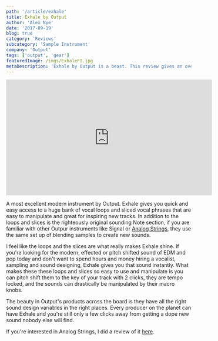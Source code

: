 ```yaml
---
path: '/article/exhale'
title: Exhale by Output
author: 'Alex Nye'
date: '2017-09-19'
blog: true
category: 'Reviews'
subcategory: 'Sample Instrument'
company: 'Output'
tags: ['output', 'gear']
featuredImage: /imgs/ExhaleFI.jpg
metaDescription: 'Exhale by Output is a beast. This review gives an overview of the plugin, shows the sounds, presets, loops and more.'
---
```


<iframe src="https://www.youtube.com/embed/gu18sGiSR7Y" width="560" height="315" frameborder="0" allowfullscreen="allowfullscreen"></iframe>

A most excellent modern instrument by Output. Exhale gives you quick and easy access to a huge bank of vocal loops and sliced vocal phrases that are easy to manipulate and great for inspiring new tracks. In addition to the loops and slices is the righteously original sounding Note section, if you are familiar with other Outpur instruments like Signal or <a href="/article/analog-strings">Analog Strings</a>, they use the same set up of blending samples to create new sounds.

I feel like the loops and the slices are what really makes Exhale shine. If you're looking for the modern, effected or pitch shifted sound of EDM and pop today and don't want to spend hours and money hiring a vocalist, sampling and sound designing, Exhale gives you that sound instantly. What makes these these loops and slices so easy to use and manipulate is you can pitch shift them to the key of your track with 2 clicks, they are tempo locked, and the sounds can drastically be manipulated by their macro knobs.

The beauty in Output's products across the board is they have all the right sound design variables in the right places. Every producer on the planet can have Exhale and you're still only a few clicks away from getting a dope new sound nobody else will find.

If you're interested in Analog Strings, I did a review of it <a href="/article/analog-strings">here</a>.
